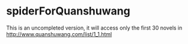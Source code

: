 # spiderForQuanshuwang
This is an uncompleted version, it will access only the first 30 novels in http://www.quanshuwang.com/list/1_1.html 
